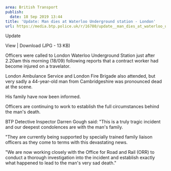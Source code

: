 ```yaml
area: British Transport
publish:
  date: 18 Sep 2019 13:44
title: 'Update: Man dies at Waterloo Underground station - London'
url: https://media.btp.police.uk/r/16780/update__man_dies_at_waterloo_underground_station_
```

Update

View | Download (JPG - 13 KB)

Officers were called to London Waterloo Underground Station just after 2.20am this morning (18/09) following reports that a contract worker had become injured on a travelator.

London Ambulance Service and London Fire Brigade also attended, but very sadly a 44-year-old man from Cambridgeshire was pronounced dead at the scene.

His family have now been informed.

Officers are continuing to work to establish the full circumstances behind the man's death.

BTP Detective Inspector Darren Gough said: "This is a truly tragic incident and our deepest condolences are with the man's family.

"They are currently being supported by specially trained family liaison officers as they come to terms with this devastating news.

"We are now working closely with the Office for Road and Rail (ORR) to conduct a thorough investigation into the incident and establish exactly what happened to lead to the man's very sad death."

